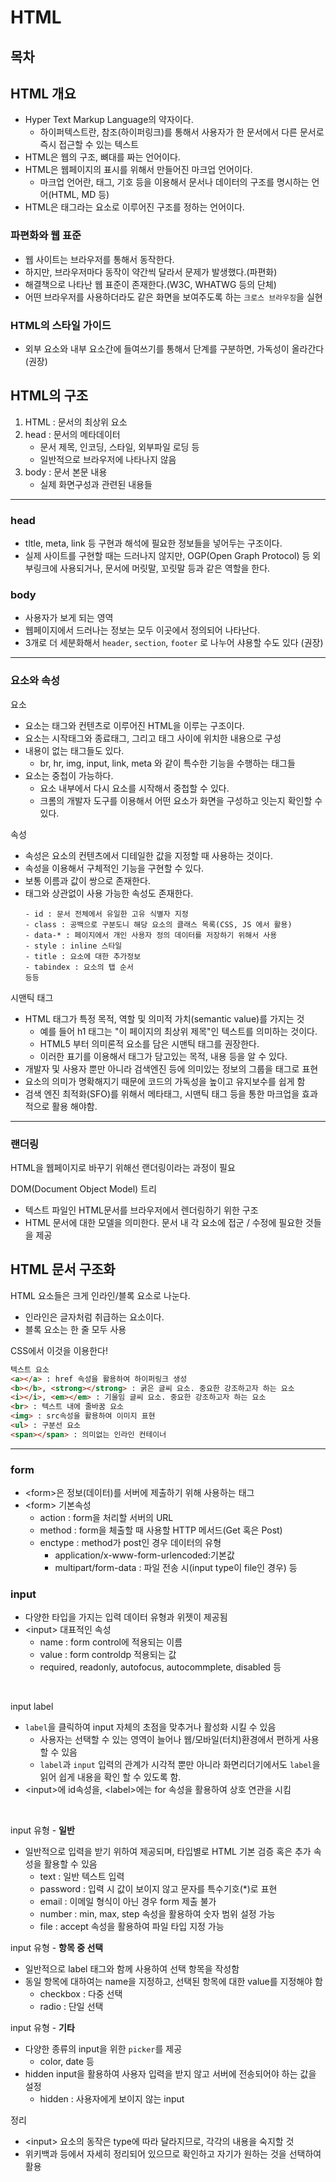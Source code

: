 # HTML

## 목차

## HTML 개요
  - Hyper Text Markup Language의 약자이다.
    - 하이퍼텍스트란, 참조(하이퍼링크)를 통해서 사용자가 한 문서에서 다른 문서로 즉시 접근할 수 있는 텍스트
  - HTML은 웹의 구조, 뼈대를 짜는 언어이다.
  - HTML은 웹페이지의 표시를 위해서 만들어진 마크업 언어이다.
    - 마크업 언어란, 태그, 기호 등을 이용해서 문서나 데이터의 구조를 명시하는 언어(HTML, MD 등)
  - HTML은 태그라는 요소로 이루어진 구조를 정하는 언어이다.

### 파편화와 웹 표준
  - 웹 사이트는 브라우저를 통해서 동작한다.
  - 하지만, 브라우저마다 동작이 약간씩 달라서 문제가 발생했다.(파편화)
  - 해결책으로 나타난 웹 표준이 존재한다.(W3C, WHATWG 등의 단체)
  - 어떤 브라우저를 사용하더라도 같은 화면을 보여주도록 하는 `크로스 브라우징`을 실현

### HTML의 스타일 가이드
  - 외부 요소와 내부 요소간에 들여쓰기를 통해서 단계를 구분하면, 가독성이 올라간다(권장)

## HTML의 구조

1. HTML : 문서의 최상위 요소
2. head : 문서의 메타데이터
    - 문서 제목, 인코딩, 스타일, 외부파일 로딩 등
    - 일반적으로 브라우저에 나타나지 않음
3. body :  문서 본문 내용
    - 실제 화면구성과 관련된 내용들

--- 

### head

- tltle, meta, link 등 구현과 해석에 필요한 정보들을 넣어두는 구조이다.
- 실제 사이트를 구현할 때는 드러나지 않지만, OGP(Open Graph Protocol) 등 외부링크에 사용되거나, 문서에 머릿말, 꼬릿말 등과 같은 역할을 한다.

### body

- 사용자가 보게 되는 영역
- 웹페이지에서 드러나는 정보는 모두 이곳에서 정의되어 나타난다.
- 3개로 더 세분화해서 `header`, `section`, `footer` 로 나누어 샤용할 수도 있다 (권장)

---

### 요소와 속성
요소


- 요소는 태그와 컨텐츠로 이루어진 HTML을 이루는 구조이다.
- 요소는 시작태그와 종료태그, 그리고 태그 사이에 위치한 내용으로 구성
- 내용이 없는 태그들도 있다.
  - br, hr, img, input, link, meta 와 같이 특수한 기능을 수행하는 태그들
- 요소는 중첩이 가능하다.
  - 요소 내부에서 다시 요소를 시작해서 중첩할 수 있다.
  - 크롬의 개발자 도구를 이용해서 어떤 요소가 화면을 구성하고 잇는지 확인할 수 있다.

속성

- 속성은 요소의 컨텐츠에서 디테일한 값을 지정할 때 사용하는 것이다.
- 속성을 이용해서 구체적인 기능을 구현할 수 있다.
- 보통 이름과 값이 쌍으로 존재한다.
- 태그와 상관없이 사용 가능한 속성도 존재한다.
  ```
  - id : 문서 전체에서 유일한 고유 식별자 지정
  - class : 공백으로 구분도니 해당 요소의 클래스 목록(CSS, JS 에서 활용)  
  - data-* : 페이지에서 개인 사용자 정의 데이터를 저장하기 위해서 사용
  - style : inline 스타일
  - title : 요소에 대한 추가정보
  - tabindex : 요소의 탭 순서
  등등
  ```

시맨틱 태그
- HTML 태그가 특정 목적, 역할 및 의미적 가치(semantic value)를 가지는 것
  - 예를 들어 h1 태그는 "이 페이지의 최상위 제목"인 텍스트를 의미하는 것이다.
  - HTML5 부터 의미론적 요소를 담은 시맨틱 태그를 권장한다.
  - 이러한 표기를 이용해서 태그가 담고있는 목적, 내용 등을 알 수 있다.
- 개발자 및 사용자 뿐만 아니라 검색엔진 등에 의미있는 정보의 그룹을 태그로 표현
- 요소의 의미가 명확해지기 때문에 코드의 가독성을 높이고 유지보수를 쉽게 함
- 검색 엔진 최적화(SFO)를 위해서 메타태그, 시맨틱 태그 등을 통한 마크업을 효과적으로 활용 해야함.

 ---

### 랜더링

HTML을 웹페이지로 바꾸기 위해선 랜더링이라는 과정이 필요

DOM(Document Object Model) 트리
- 텍스트 파일인 HTML문서를 브라우저에서 렌더링하기 위한 구조
- HTML 문서에 대한 모델을 의미한다. 문서 내 각 요소에 접군 / 수정에 필요한 것들을 제공

## HTML 문서 구조화

HTML 요소들은 크게 인라인/블록 요소로 나눈다.
- 인라인은 글자처럼 취급하는 요소이다.
- 블록 요소는 한 줄 모두 사용

CSS에서 이것을 이용한다!
```html
텍스트 요소
<a></a> : href 속성을 활용하여 하이퍼링크 생성
<b></b>, <strong></strong> : 굵은 글씨 요소. 중요한 강조하고자 하는 요소
<i></i>, <em></em> : 기울임 글씨 요소. 중요한 강조하고자 하는 요소
<br> : 텍스트 내에 줄바꿈 요소
<img> : src속성을 활용하여 이미지 표현 
<ul> : 구분선 요소
<span></span> : 의미없는 인라인 컨테이너
```
 ---
 
 ### form

- \<form>은 정보(데이터)를 서버에 제출하기 위해 사용하는 태그
- \<form> 기본속성
  - action : form을 처리할 서버의 URL
  - method : form을 체출할 때 사용할 HTTP 메서드(Get 혹은 Post)
  - enctype : method가 post인 경우 데이터의 유형
    - application/x-www-form-urlencoded:기본값
    - multipart/form-data : 파일 전송 시(input type이 file인 경우)
    등

### input

- 다양한 타입을 가지는 입력 데이터 유형과 위젯이 제공됨
- \<input> 대표적인 속성
  - name : form control에 적용되는 이름
  - value : form controldp 적용되는 값
  - required, readonly, autofocus, autocommplete, disabled 등

<br>

input label
- `label`을 클릭하여 input 자체의 초점을 맞추거나 활성화 시킬 수 있음
  - 사용자는 선택할 수 있는 영역이 늘어나 웹/모바일(터치)환경에서 편하게 사용할 수 있음
  - `label`과 `input` 입력의 관계가 시각적 뿐만 아니라 화면리더기에서도 `label`을 읽어 쉽게 내용을 확인 할 수 있도록 함.
- \<input>에 id속성을, \<label>에는 for 속성을 활용하여 상호 연관을 시킴

<br>

input 유형 - __일반__
- 일반적으로 입력을 받기 위하여 제공되며, 타입별로 HTML 기본 검증 혹은 추가 속성을 활용할 수 있음
  - text : 일반 텍스트 입력
  - password : 입력 시 값이 보이지 않고 문자를 특수기호(*)로 표현
  - email : 이메일 형식이 아닌 경우 form 제출 불가
  - number : min, max, step 속성을 활용하여 숫자 범위 설정 가능
  - file : accept 속성을 활용하여 파일 타입 지정 가능

input 유형 - __항목 중 선택__
- 일반적으로 label 태그와 함께 사용하여 선택 항목을 작성함
- 동일 항목에 대하여는 name을 지정하고, 선택된 항목에 대한 value를 지정해야 함
  - checkbox : 다중 선택
  - radio : 단일 선택

input 유형 - __기타__
- 다양한 종류의 input을 위한 `picker`를 제공
  - color, date 등
- hidden input을 활용하여 사용자 입력을 받지 않고 서버에 전송되어야 하는 값을 설정
  - hidden : 사용자에게 보이지 않는 input

정리
- \<input> 요소의 동작은 type에 따라 달라지므로, 각각의 내용을 숙지할 것
- 위키백과 등에서 자세히 정리되어 있으므로 확인하고 자기가 원하는 것을 선택하여 활용
